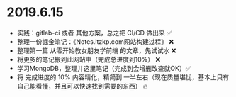 # 2019.6.15

- 实践：gitlab-ci 或者 其他方案，总之把 CI/CD 做出来 ✅
- 整理一份掘金笔记：《Notes.itzkp.com网站构建过程》 ❌
- 整理第一篇 从零开始教女朋友学前端 的文章，先试试水 ❌
- 将更多的笔记搬到此网站中（完成总进度到10%） ❌
- 学习MongoDB，整理并这里笔记（完成到会增删改查就OK）✅
- 将 完成进度的 10% 内容精化，精简到 一半左右（现在质量堪忧，基本上只有自己能看懂，并且可以快速找到需要的东西） 🔥